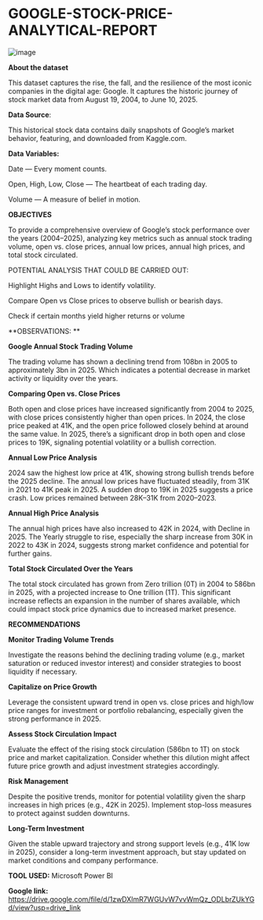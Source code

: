 # GOOGLE-STOCK-PRICE-ANALYTICAL-REPORT

![image](https://github.com/user-attachments/assets/ec189455-4958-4453-ad6d-d44d2cbbaf27)

**About the dataset**


This dataset captures the rise, the fall, and the resilience of the most iconic companies in the digital age: Google. It captures the historic journey of stock market data from August 19, 2004, to June 10, 2025.

**Data Source**:

This historical stock data contains daily snapshots of Google’s market behavior, featuring, and downloaded from Kaggle.com.

**Data Variables:**

Date — Every moment counts.

Open, High, Low, Close — The heartbeat of each trading day.

Volume — A measure of belief in motion.

**OBJECTIVES**

To provide a comprehensive overview of Google’s stock performance over the years (2004–2025), analyzing key metrics such as annual stock trading volume, open vs. close prices, annual low prices, annual high prices, and total stock circulated.

POTENTIAL ANALYSIS THAT COULD BE CARRIED OUT: 

Highlight Highs and Lows to identify volatility.

Compare Open vs Close prices to observe bullish or bearish days.

Check if certain months yield higher returns or volume

**OBSERVATIONS: **

**Google Annual Stock Trading Volume**

The trading volume has shown a declining trend from 108bn in 2005 to approximately 3bn in 2025. Which indicates a potential decrease in market activity or liquidity over the years.

**Comparing Open vs. Close Prices**

Both open and close prices have increased significantly from 2004 to 2025, with close prices consistently higher than open prices. In 2024, the close price peaked at 41K, and the open price followed closely behind at around the same value. In 2025, there’s a significant drop in both open and close prices to 19K, signaling potential volatility or a bullish correction.

**Annual Low Price Analysis**

2024 saw the highest low price at 41K, showing strong bullish trends before the 2025 decline. The annual low prices have fluctuated steadily, from 31K in 2021 to 41K peak in 2025. A sudden drop to 19K in 2025 suggests a price crash. Low prices remained between 28K–31K from 2020–2023.

**Annual High Price Analysis**

The annual high prices have also increased to 42K in 2024, with Decline in 2025. The Yearly struggle to rise, especially the sharp increase from 30K in 2022 to 43K in 2024, suggests strong market confidence and potential for further gains.

**Total Stock Circulated Over the Years**

The total stock circulated has grown from Zero trillion (0T) in 2004 to 586bn in 2025, with a projected increase to One trillion (1T). This significant increase reflects an expansion in the number of shares available, which could impact stock price dynamics due to increased market presence.

**RECOMMENDATIONS**

**Monitor Trading Volume Trends**

Investigate the reasons behind the declining trading volume (e.g., market saturation or reduced investor interest) and consider strategies to boost liquidity if necessary.

**Capitalize on Price Growth**

Leverage the consistent upward trend in open vs. close prices and high/low price ranges for investment or portfolio rebalancing, especially given the strong performance in 2025.

**Assess Stock Circulation Impact**

Evaluate the effect of the rising stock circulation (586bn to 1T) on stock price and market capitalization. Consider whether this dilution might affect future price growth and adjust investment strategies accordingly.

**Risk Management**

Despite the positive trends, monitor for potential volatility given the sharp increases in high prices (e.g., 42K in 2025). Implement stop-loss measures to protect against sudden downturns.

**Long-Term Investment**

Given the stable upward trajectory and strong support levels (e.g., 41K low in 2025), consider a long-term investment approach, but stay updated on market conditions and company performance.

**TOOL USED:** Microsoft Power BI

**Google link:** https://drive.google.com/file/d/1zwDXlmR7WGUvW7vvWmQz_ODLbrZUkYGd/view?usp=drive_link
